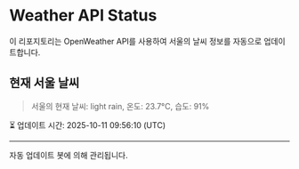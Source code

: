 
# Weather API Status

이 리포지토리는 OpenWeather API를 사용하여 서울의 날씨 정보를 자동으로 업데이트합니다.

## 현재 서울 날씨
> 서울의 현재 날씨: light rain, 온도: 23.7°C, 습도: 91%

⏳ 업데이트 시간: 2025-10-11 09:56:10 (UTC)

---
자동 업데이트 봇에 의해 관리됩니다.
